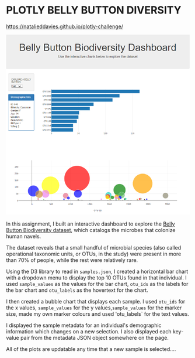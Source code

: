 # PLOTLY BELLY BUTTON DIVERSITY

https://natalieddavies.github.io/plotly-challenge/

![SCREENSHOT](https://github.com/natalieddavies/plotly-challenge/blob/master/dashboard%20screenshot/dashboard_screenshot.PNG?raw=true)

In this assignment, I built an interactive dashboard to explore the [Belly Button Biodiversity dataset](http://robdunnlab.com/projects/belly-button-biodiversity/), which catalogs the microbes that colonize human navels.

The dataset reveals that a small handful of microbial species (also called operational taxonomic units, or OTUs, in the study) were present in more than 70% of people, while the rest were relatively rare.

Using the D3 library to read in `samples.json`, I created a horizontal bar chart with a dropdown menu to display the top 10 OTUs found in that individual. I used `sample_values` as the values for the bar chart, `otu_ids` as the labels for the bar chart and `otu_labels` as the hovertext for the chart.

I then created a bubble chart that displays each sample. I used `otu_ids` for the x values, `sample_values` for the y values,`sample_values` for the marker size, made my own marker colours and used 'otu_labels` for the text values.

I displayed the sample metadata for an individual's demographic information which changes on a new selection. I also displayed each key-value pair from the metadata JSON object somewhere on the page.

All of the plots are updatable any time that a new sample is selected....

